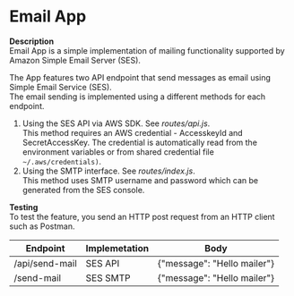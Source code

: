 # Email App 

__Description__  
Email App is a simple implementation of mailing functionality supported by Amazon Simple Email Server (SES).  

The App features two API endpoint that send messages as email using Simple Email Service (SES).  
The email sending is implemented using a different methods for each endpoint.   
1. Using the SES API via AWS SDK. See _routes/api.js_.    
   This method requires an AWS credential - AccesskeyId and SecretAccessKey. The credential is automatically read from the environment variables or from shared credential file `~/.aws/credentials)`.  
2. Using the SMTP interface. See _routes/index.js_.  
   This method uses SMTP username and password which can be generated from the SES console. 

__Testing__  
To test the feature, you send an HTTP post request from an HTTP client such as Postman.  


Endpoint       | Implemetation | Body 
---------------|---------------|-------------
/api/send-mail | SES API       | {"message": "Hello mailer"}
/send-mail     | SES SMTP      | {"message": "Hello mailer"}